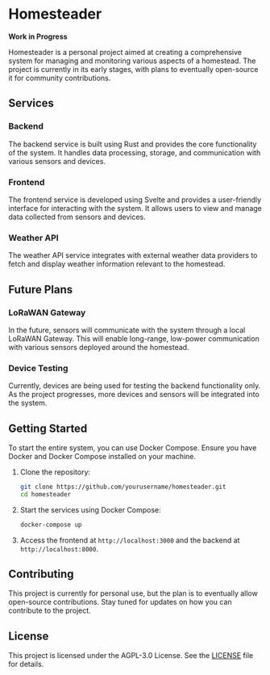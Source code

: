 # Homesteader

**Work in Progress**

Homesteader is a personal project aimed at creating a comprehensive system for managing and monitoring various aspects of a homestead. The project is currently in its early stages, with plans to eventually open-source it for community contributions.

## Services

### Backend

The backend service is built using Rust and provides the core functionality of the system. It handles data processing, storage, and communication with various sensors and devices.

### Frontend

The frontend service is developed using Svelte and provides a user-friendly interface for interacting with the system. It allows users to view and manage data collected from sensors and devices.

### Weather API

The weather API service integrates with external weather data providers to fetch and display weather information relevant to the homestead.

## Future Plans

### LoRaWAN Gateway

In the future, sensors will communicate with the system through a local LoRaWAN Gateway. This will enable long-range, low-power communication with various sensors deployed around the homestead.

### Device Testing

Currently, devices are being used for testing the backend functionality only. As the project progresses, more devices and sensors will be integrated into the system.

## Getting Started

To start the entire system, you can use Docker Compose. Ensure you have Docker and Docker Compose installed on your machine.

1. Clone the repository:

   ```sh
   git clone https://github.com/yourusername/homesteader.git
   cd homesteader
   ```

2. Start the services using Docker Compose:

   ```sh
   docker-compose up
   ```

3. Access the frontend at `http://localhost:3000` and the backend at `http://localhost:8000`.

## Contributing

This project is currently for personal use, but the plan is to eventually allow open-source contributions. Stay tuned for updates on how you can contribute to the project.

## License

This project is licensed under the AGPL-3.0 License. See the [LICENSE](LICENSE) file for details.
